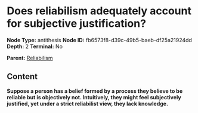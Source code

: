 # Does reliabilism adequately account for subjective justification?

**Node Type:** antithesis
**Node ID:** fb6573f8-d39c-49b5-baeb-df25a21924dd
**Depth:** 2
**Terminal:** No

**Parent:** [Reliabilism](reliabilism.md)

## Content

**Suppose a person has a belief formed by a process they believe to be reliable but is objectively not. Intuitively, they might feel subjectively justified, yet under a strict reliabilist view, they lack knowledge.**
